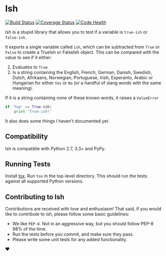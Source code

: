 # Ish

[![Build Status](https://travis-ci.org/judy2k/ish.svg?branch=master)](https://travis-ci.org/judy2k/ish)
[![Coverage Status](https://coveralls.io/repos/judy2k/ish/badge.svg?branch=master&service=github)](https://coveralls.io/github/judy2k/ish?branch=master)
[![Code Health](https://landscape.io/github/judy2k/ish/master/landscape.svg?style=flat)](https://landscape.io/github/judy2k/ish/master)

Ish is a stupid library that allows you to test if a variable is `true-ish` or
`false-ish`.

It exports a single variable called `ish`, which can be subtracted from `True`
or `False` to create a TrueIsh or FalseIsh object. This can be compared with
the value to see if it either:

1. Evaluates to `True`
2. Is a string containing the English, French, German, Danish, Swedish, Dutch,
   Afrikaans, Norwegian, Portuguese, Irish, Esperanto, Arabic or Hungarian for
   either `Yes` or `No` (or a handful of slang words with the same meaning).

If it is a string containing none of these known words, it raises
a `ValueError`

```python
if 'Yup' == True-ish:
    print 'True-ish!'
```

It also does some things I haven't documented yet.

## Compatibility

Ish is compatible with Python 2.7, 3.3+ and PyPy.

## Running Tests

Install [tox](). Run `tox` in the top-level directory. This should run the
tests against all supported Python versions.

## Contributing to Ish

Contributions are received with love and enthusiasm! That said, if you would
like to contribute to ish, please follow some basic guidelines:

* We like `PEP-8`. Not in an aggressive way, but you should follow PEP-8 98%
  of the time.
* Run the tests before you commit, and make sure they pass.
* Please write some unit tests for any added functionality.

:heart:
